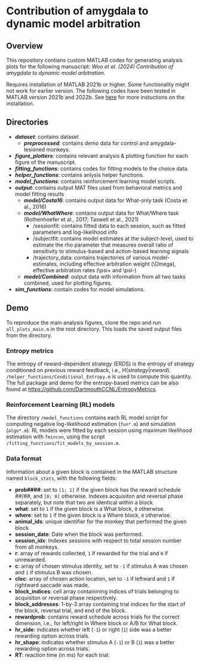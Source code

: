 # Contribution of amygdala to dynamic model arbitration

## Overview
This repository contians custom MATLAB codes for generating analysis plots for the following manuscript: _Woo et al. (2024) Contribution of amygdala to dynamic model arbitration._

Requires installation of MATLAB 2021b or higher. Some functionality might not work for earlier version. The following codes have been tested in MATLAB version 2021b and 2022b. See [here](https://www.mathworks.com/help/install/install-products.html) for more instuctions on the installation.

## Directories
* _**dataset**_: contains dataset
  * **_preprocessed_**: contains demo data for control and amygdala-lesioned monkeys.
* **_figure_plotters_**: contains relevant analysis & plotting function for each figure of the manuscript.
* **_fitting_functions_**: contains codes for fitting models to the choice data.
* **_helper_functions_**: contains anlysis helper functions.
* **_model_functions_**: contains reinforcement learning model scripts.
* **_output_**: contains output MAT files used from behavioral metrics and model fitting results
  * **_model/Costa16_**: contains output data for What-only task (Costa et al., 2016)
  * **_model/WhatWhere_**: contains output data for What/Where task (Rothenhoefer et al., 2017; Taswell et al., 2021)
    * /sessionfit: contains fitted data to each session, such as fitted parameters and log-likelihood info
    * /subjectfit: contains model estimates at the subject-level, used to estimate the rho parameter that measures overall ratio of sensitivity to stimulus-based and action-based learning signals
    * /trajectory_data: contains trajectories of various model-estimates, including effective arbitration weight (\Omega), effective arbitration rates (\psi+ and \psi-)
  * **_model/Combined_**: output data with information from all two tasks combined, used for plotting figures.
* **_sim_functions_**: contain codes for model simulations.
     
## Demo
To reproduce the main analysis figures, clone the repo and run `all_plots_main.m` in the root directory. This loads the saved output files from the directory.

### Entropy metrics
The entropy of reward-dependent strategy (ERDS) is the entropy of strategy conditioned on previous reward feedback, i.e., H(_strategy_|_reward_). `/helper_functions/Conditional_Entropy.m` is used to compute this quantity. 
The full package and demo for the entropy-based metrics can be also found at https://github.com/DartmouthCCNL/EntropyMetrics.

### Reinforcement Learning (RL) models
The directory `/model_functions` contains each RL model script for computing negative log-likelihood estimation (`fun*.m`) and simulation (`algo*.m`). RL models were fitted by each session using maximum likelihood estimation with `fmincon`, using the script `/fitting_functions/fit_models_by_session.m`.

### Data format
Information about a given block is contained in the MATLAB structure named `block_stats`, with the following fields:
* **prob####**: set to `[1; 1]` if the given block has the reward schedule ##/##, and `[0; 0]` otherwise. Indexes acquisiton and reversal phase separately, but note that two are identical within a block.
* **what**: set to `1` if the given block is a What block, `0` otherwise.
* **where**: set to `1` if the given block is a Where block, `0` otherwise.
* **animal_ids**: unique identifier for the monkey that performed the given block.
* **session_date**: Date when the block was performed.
* **session_idx**: Indexes sessions with respect to total session number from all monkeys.
* **r**: array of rewards collected, `1` if rewarded for the trial and `0` if unrewarded.
* **c**: array of chosen stimulus identity, set to `-1` if stimulus A was chosen and `1` if stimulus B was chosen.
* **cloc**: array of chosen action location, set to `-1` if leftward and `1` if rightward saccade was made.
* **block_indices**: cell array containining indices of trials belonging to acquisiton or reversal phase respectively.
* **block_addresses**: 1-by-3 array containing trial indices for the start of the block, reversal trial, and end of the block.
* **rewardprob**: contains reward schedule across trials for the correct dimension, i.e., for left/right in Where block or A/B for What block.
* **hr_side**: indicates whether left (`-1`) or right (`1`) side was a better rewarding option across trials.
* **hr_shape**: indicates whether stimulus A (`-1`) or B (`1`) was a better rewarding option across trials.
* **RT**: reaction time (in ms) for each trial.
   
